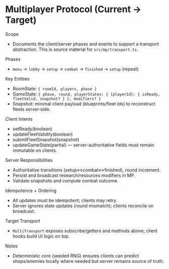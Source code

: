 # Multiplayer Protocol (Current → Target)

Scope
- Documents the client/server phases and events to support a transport abstraction. This is source material for `src/mp/transport.ts`.

Phases
- `menu` → `lobby` → `setup` → `combat` → `finished` → `setup` (repeat)

Key Entities
- RoomState: `{ roomId, players, phase }`
- GameState: `{ phase, round, playerStates: { [playerId]: { isReady, fleetValid, snapshot? } }, modifiers? }`
- Snapshot: minimal client payload (blueprints/fleet ids) to reconstruct fleets server‑side.

Client Intents
- setReady(boolean)
- updateFleetValidity(boolean)
- submitFleetSnapshot(snapshot)
- updateGameState(partial) — server-authoritative fields must remain immutable on clients.

Server Responsibilities
- Authoritative transitions (setup↔combat↔finished), round increment.
- Persist and broadcast research/resources modifiers in MP.
- Validate snapshots and compute combat outcome.

Idempotence + Ordering
- All updates must be idempotent; clients may retry.
- Server ignores stale updates (round mismatch); clients reconcile on broadcast.

Target Transport
- `MultiTransport` exposes subscribe/getters and methods above; client hooks build UI logic on top.

Notes
- Deterministic core (seeded RNG) ensures clients can predict shops/enemies locally where needed but server remains source of truth.
